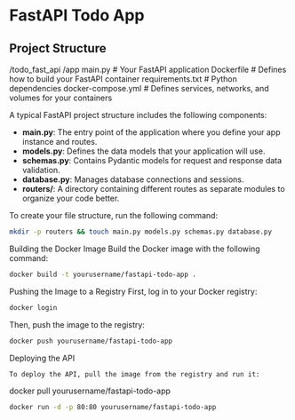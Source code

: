 # FastAPI Todo App

## Project Structure

/todo_fast_api
/app
main.py # Your FastAPI application
Dockerfile # Defines how to build your FastAPI container
requirements.txt # Python dependencies
docker-compose.yml # Defines services, networks, and volumes for your containers


A typical FastAPI project structure includes the following components:

- **main.py**: The entry point of the application where you define your app instance and routes.
- **models.py**: Defines the data models that your application will use.
- **schemas.py**: Contains Pydantic models for request and response data validation.
- **database.py**: Manages database connections and sessions.
- **routers/**: A directory containing different routes as separate modules to organize your code better.

To create your file structure, run the following command:

```bash
mkdir -p routers && touch main.py models.py schemas.py database.py
```

Building the Docker Image
Build the Docker image with the following command:
```bash
docker build -t yourusername/fastapi-todo-app .
```

Pushing the Image to a Registry
First, log in to your Docker registry:
```bash
docker login
```
Then, push the image to the registry:
```bash
docker push yourusername/fastapi-todo-app
```
Deploying the API
```bash
To deploy the API, pull the image from the registry and run it:
```
docker pull yourusername/fastapi-todo-app
```bash
docker run -d -p 80:80 yourusername/fastapi-todo-app
```